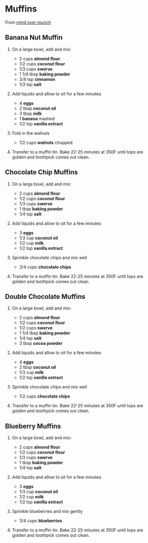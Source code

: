 # Muffins

_From [mind over munch](https://www.youtube.com/watch?v=94AZ3FhVdpM)_

## Banana Nut Muffin

1. On a large bowl, add and mix:

	- 2 cups **almond flour**
	- 1/2 cups **coconut flour**
	- 1/3 cups **swerve**
	- 1 1/4 tbsp **baking powder**
	- 3/4 tsp **cinnamon**
	- 1/3 tsp **salt**
	
2. Add liquids and allow to sit for a few minutes

	- 4 **eggs**
	- 2 tbsp **coconut oil**
	- 3 tbsp **milk**
	- 1 **banana** mashed
	- 1/2 tsp **vanilla extract**
	
3. Fold in the walnuts

	- 1/2 cups **walnuts** chopped
	
4. Transfer to a muffin tin. Bake 22-25 minutes at 350F until tops are golden and toothpick comes out clean.

## Chocolate Chip Muffins

1. On a large bowl, add and mix:

	- 2 cups **almond flour**
	- 1/2 cups **coconut flour**
	- 1/3 cups **swerve**
	- 1 tbsp **baking powder**
	- 1/4 tsp **salt**
	
2. Add liquids and allow to sit for a few minutes

	- 3 **eggs**
	- 1/3 cup **coconut oil**
	- 1/2 cup **milk**
	- 1/2 tsp **vanilla extract**
	
3. Sprinkle chocolate chips and mix well

	- 3/4 cups **chocolate chips**
	
4. Transfer to a muffin tin. Bake 22-25 minutes at 350F until tops are golden and toothpick comes out clean.


## Double Chocolate Muffins

1. On a large bowl, add and mix:

	- 2 cups **almond flour**
	- 1/2 cups **coconut flour**
	- 1/2 cups **swerve**
	- 1 1/4 tbsp **baking powder**
	- 1/4 tsp **salt**
	- 3 tbsp **cocoa powder**
	
2. Add liquids and allow to sit for a few minutes

	- 4 **eggs**
	- 2 tbsp **coconut oil**
	- 1/3 cup **milk**
	- 1/2 tsp **vanilla extract**
	
3. Sprinkle chocolate chips and mix well

	- 1/2 cups **chocolate chips**
	
4. Transfer to a muffin tin. Bake 22-25 minutes at 350F until tops are golden and toothpick comes out clean.

## Blueberry Muffins

1. On a large bowl, add and mix:

	- 2 cups **almond flour**
	- 1/2 cups **coconut flour**
	- 1/3 cups **swerve**
	- 1 tbsp **baking powder**
	- 1/4 tsp **salt**
	
2. Add liquids and allow to sit for a few minutes

	- 3 **eggs**
	- 1/3 cup **coconut oil**
	- 1/2 cup **milk**
	- 1/2 tsp **vanilla extract**
	
3. Sprinkle blueberries and mix gently

	- 3/4 cups **blueberries**
	
4. Transfer to a muffin tin. Bake 22-25 minutes at 350F until tops are golden and toothpick comes out clean.
